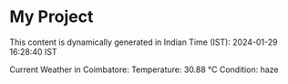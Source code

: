 # My Project

This content is dynamically generated in Indian Time (IST): 2024-01-29 16:28:40 IST


Current Weather in Coimbatore:
Temperature: 30.88 °C
Condition: haze
